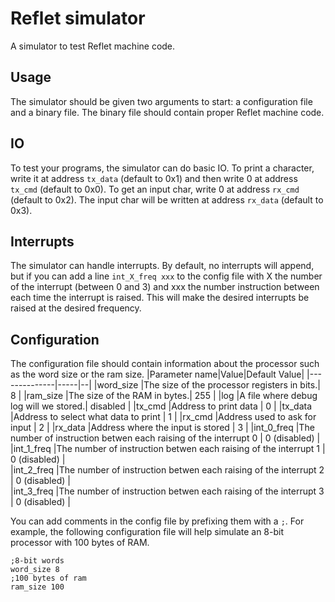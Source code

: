 # Reflet simulator
A simulator to test Reflet machine code. 

## Usage
The simulator should be given two arguments to start: a configuration file and a binary file. The binary file should contain proper Reflet machine code.

## IO
To test your programs, the simulator can do basic IO. To print a character, write it at address `tx_data` (default to 0x1) and then write 0 at address `tx_cmd` (default to 0x0). To get an input char, write 0 at address `rx_cmd` (default to 0x2). The input char will be written at address `rx_data` (default to 0x3).

## Interrupts
The simulator can handle interrupts. By default, no interrupts will append, but if you can add a line `int_X_freq xxx` to the config file with X the number of the interrupt (between 0 and 3) and xxx the number instruction between each time the interrupt is raised. This will make the desired interrupts be raised at the desired frequency.

## Configuration
The configuration file should contain information about the processor such as the word size or the ram size.
|Parameter name|Value|Default Value|
|--------------|-----|--|
|word\_size     |The size of the processor registers in bits.| 8 |
|ram\_size      |The size of the RAM in bytes.| 255 |
|log            |A file where debug log will we stored.| disabled |
|tx_cmd         |Address to print data | 0 |
|tx_data        |Address to select what data to print | 1 |
|rx_cmd         |Address used to ask for input | 2 |
|rx_data        |Address where the input is stored | 3 |
|int_0_freq    |The number of instruction betwen each raising of the interrupt 0 | 0 (disabled) |   
|int_1_freq    |The number of instruction betwen each raising of the interrupt 1 | 0 (disabled) |   
|int_2_freq    |The number of instruction betwen each raising of the interrupt 2 | 0 (disabled) |   
|int_3_freq    |The number of instruction betwen each raising of the interrupt 3 | 0 (disabled) |   

You can add comments in the config file by prefixing them with a `;`.
For example, the following configuration file will help simulate an 8-bit processor with 100 bytes of RAM.
```
;8-bit words
word_size 8
;100 bytes of ram
ram_size 100
```

